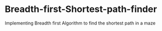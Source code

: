# Breadth-first-Shortest-path-finder
Implementing Breadth first Algorithm to find the shortest path in a maze
